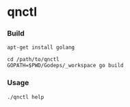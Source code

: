 qnctl
===

### Build

```
apt-get install golang

cd /path/to/qnctl
GOPATH=$PWD/Godeps/_workspace go build
```

### Usage

```
./qnctl help
```

